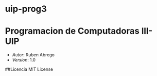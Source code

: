 # uip-prog3
# Programacion de Computadoras III-UIP
* *Autor*: Ruben Abrego
* *Version*: 1.0

##Licencia
MIT License
